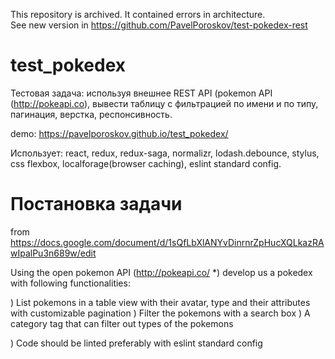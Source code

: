 This repository is archived. It contained errors in architecture.  
See new version in https://github.com/PavelPoroskov/test-pokedex-rest 

# test_pokedex

Тестовая задача: используя внешнее REST API (pokemon API (http://pokeapi.co), вывести таблицу с фильтрацией по имени и по типу, пагинация, верстка, респонсивность.

demo: https://pavelporoskov.github.io/test_pokedex/

Использует: react, redux, redux-saga, normalizr, lodash.debounce, stylus, css flexbox, localforage(browser caching), eslint standard config.

# Постановка задачи
from https://docs.google.com/document/d/1sQfLbXlANYvDinrnrZpHucXQLkazRAwIpalPu3n689w/edit

Using the open pokemon API (http://pokeapi.co/ *) develop us a pokedex with following functionalities:

) List pokemons in a table view with their avatar, type and their attributes with customizable pagination
) Filter the pokemons with a search box
) A category tag that can filter out types of the pokemons

) Code should be linted preferably with eslint standard config
